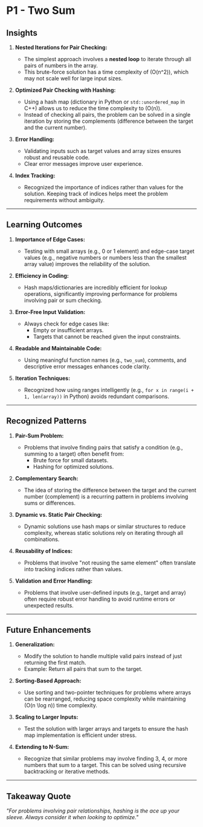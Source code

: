 # **P1 - Two Sum**

## **Insights**
1. **Nested Iterations for Pair Checking:**
   - The simplest approach involves a **nested loop** to iterate through all pairs of numbers in the array.
   - This brute-force solution has a time complexity of \(O(n^2)\), which may not scale well for large input sizes.

2. **Optimized Pair Checking with Hashing:**
   - Using a hash map (dictionary in Python or `std::unordered_map` in C++) allows us to reduce the time complexity to \(O(n)\).
   - Instead of checking all pairs, the problem can be solved in a single iteration by storing the complements (difference between the target and the current number).

3. **Error Handling:**
   - Validating inputs such as target values and array sizes ensures robust and reusable code.
   - Clear error messages improve user experience.

4. **Index Tracking:**
   - Recognized the importance of indices rather than values for the solution. Keeping track of indices helps meet the problem requirements without ambiguity.

---

## **Learning Outcomes**
1. **Importance of Edge Cases:**
   - Testing with small arrays (e.g., 0 or 1 element) and edge-case target values (e.g., negative numbers or numbers less than the smallest array value) improves the reliability of the solution.

2. **Efficiency in Coding:**
   - Hash maps/dictionaries are incredibly efficient for lookup operations, significantly improving performance for problems involving pair or sum checking.

3. **Error-Free Input Validation:**
   - Always check for edge cases like:
     - Empty or insufficient arrays.
     - Targets that cannot be reached given the input constraints.

4. **Readable and Maintainable Code:**
   - Using meaningful function names (e.g., `two_sum`), comments, and descriptive error messages enhances code clarity.

5. **Iteration Techniques:**
   - Recognized how using ranges intelligently (e.g., `for x in range(i + 1, len(array))` in Python) avoids redundant comparisons.

---

## **Recognized Patterns**
1. **Pair-Sum Problem:**
   - Problems that involve finding pairs that satisfy a condition (e.g., summing to a target) often benefit from:
     - Brute force for small datasets.
     - Hashing for optimized solutions.

2. **Complementary Search:**
   - The idea of storing the difference between the target and the current number (complement) is a recurring pattern in problems involving sums or differences.

3. **Dynamic vs. Static Pair Checking:**
   - Dynamic solutions use hash maps or similar structures to reduce complexity, whereas static solutions rely on iterating through all combinations.

4. **Reusability of Indices:**
   - Problems that involve "not reusing the same element" often translate into tracking indices rather than values.

5. **Validation and Error Handling:**
   - Problems that involve user-defined inputs (e.g., target and array) often require robust error handling to avoid runtime errors or unexpected results.

---

## **Future Enhancements**
1. **Generalization:**
   - Modify the solution to handle multiple valid pairs instead of just returning the first match.
   - Example: Return all pairs that sum to the target.

2. **Sorting-Based Approach:**
   - Use sorting and two-pointer techniques for problems where arrays can be rearranged, reducing space complexity while maintaining \(O(n \log n)\) time complexity.

3. **Scaling to Larger Inputs:**
   - Test the solution with larger arrays and targets to ensure the hash map implementation is efficient under stress.

4. **Extending to N-Sum:**
   - Recognize that similar problems may involve finding 3, 4, or more numbers that sum to a target. This can be solved using recursive backtracking or iterative methods.

---

## **Takeaway Quote**
*"For problems involving pair relationships, hashing is the ace up your sleeve. Always consider it when looking to optimize."*
